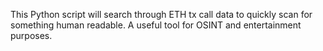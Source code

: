 This Python script will search through ETH tx call data to quickly scan for something human readable. A useful tool for OSINT and entertainment purposes.
